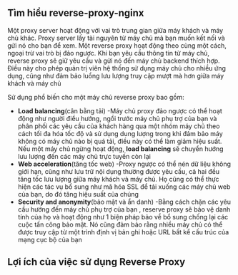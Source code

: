 ## Tìm hiểu reverse-proxy-nginx
Một proxy server hoạt động với vai trò trung gian giữa máy khách và máy chủ khác. Proxy server lấy tài nguyên từ máy chủ mà bạn muốn kết nối và gửi nó cho bạn để xem. Một reverse proxy hoạt động theo cùng một cách, ngoại trừ vai trò bị đảo ngược. Khi bạn yêu cầu thông tin từ máy chủ, reverse proxy sẽ giữ yêu cầu và gửi nó đến máy chủ backend thích hợp. Điều này cho phép quản trị viên hệ thống sử dụng máy chủ cho nhiều ứng dụng, cũng như đảm bảo luồng lưu lượng truy cập mượt mà hơn giữa máy khách và máy chủ

Sử dụng phổ biến cho một máy chủ reverse proxy bao gồm:
  * **Load balancing**(cân bằng tải) -Máy chủ proxy đảo ngược có thể hoạt động như người điều hướng, ngồi trước máy chủ phụ trợ của bạn và phân phối các yêu cầu của khách hàng qua một nhóm máy chủ theo cách tối đa hóa tốc độ và sử dụng dung lượng trong khi đảm bảo máy không có máy chủ nào bị quá tải, điều này có thể làm giảm hiệu suất. Nếu một máy chủ ngừng hoạt động, **load balancing** sẽ chuyển hướng lưu lượng đến các máy chủ trực tuyến còn lại
  * **Web acceleration**(tăng tốc web) -Proxy ngược có thể nén dữ liệu không giới hạn, cũng như lưu trữ nội dụng thường được yêu cầu, cả hai đều tăng tốc lưu lượng giữa máy khách và máy chủ. Họ cũng có thể thực hiện các tác vụ bổ sung như mã hóa SSL để tải xuống các máy chủ web của bạn, do đó tăng hiệu suất của chúng
  * **Security and anonymity**(bảo mật và ẩn danh) -Bằng cách chặn các yêu cầu hướng đến máy chủ phụ trợ của bạn , reserve proxy sẽ bảo vệ danh tính của họ và hoạt động như 1 biện pháp bảo về bổ sung chống lại các cuộc tấn công bảo mật. Nó cũng đảm bảo rằng nhiều máy chủ có thể  được truy cập từ một trình định vị bản ghi hoặc URL bất kể cấu trúc của mạng cục bộ của bạn

## Lợi ích của việc sử dụng Reverse Proxy 
